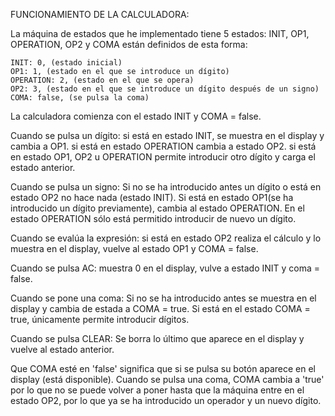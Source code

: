 FUNCIONAMIENTO DE LA CALCULADORA:

La máquina de estados que he implementado tiene 5 estados: INIT, OP1, OPERATION, OP2 y COMA están definidos de esta forma:

    INIT: 0, (estado inicial)
    OP1: 1, (estado en el que se introduce un dígito)
    OPERATION: 2, (estado en el que se opera)
    OP2: 3, (estado en el que se introduce un dígito después de un signo)
    COMA: false, (se pulsa la coma)
	
	
La calculadora comienza con el estado INIT y COMA = false.

Cuando se pulsa un dígito:
	si está en estado INIT, se muestra en el display y cambia a OP1.
	si está en estado OPERATION cambia a estado OP2.
	si está en estado OP1, OP2 u OPERATION permite introducir otro dígito y carga el estado anterior.
	
Cuando se pulsa un signo:
	Si no se ha introducido antes un dígito o está en estado OP2 no hace nada (estado INIT).
	Si está en estado OP1(se ha introducido un dígito previamente), cambia al estado OPERATION. En el estado OPERATION sólo está permitido introducir de nuevo un dígito.
	
Cuando se evalúa la expresión:
	si está en estado OP2 realiza el cálculo y lo muestra en el display, vuelve al estado OP1 y COMA = false.

Cuando se pulsa AC:
	muestra 0 en el display, vulve a estado INIT y coma = false.

Cuando se pone una coma:
	Si no se ha introducido antes se muestra en el display y cambia de estada a COMA = true.
	Si está en el estado COMA = true, únicamente permite introducir dígitos.
	
Cuando se pulsa CLEAR:
	Se borra lo último que aparece en el display y vuelve al estado anterior.
	
Que COMA esté en 'false' significa que si se pulsa su botón aparece en el display (está disponible).
Cuando se pulsa una coma, COMA cambia a 'true' por lo que no se puede volver a poner hasta que la máquina entre en el estado OP2, por lo que ya se ha introducido un operador y un nuevo dígito.
